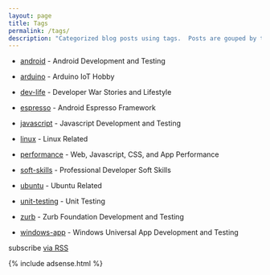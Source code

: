 ```yaml
---
layout: page
title: Tags
permalink: /tags/
description: "Categorized blog posts using tags.  Posts are gouped by tag."
---
```

* [android](/android) - Android Development and Testing

* [arduino](/arduino) - Arduino IoT Hobby

* [dev-life](/dev-life) - Developer War Stories and Lifestyle

* [espresso](/espresso) - Android Espresso Framework

* [javascript](/javascript) - Javascript Development and Testing

* [linux](/linux) - Linux Related

* [performance](/performance) - Web, Javascript, CSS, and App Performance

* [soft-skills](/soft-skills) - Professional Developer Soft Skills

* [ubuntu](/ubuntu) - Ubuntu Related

* [unit-testing](/unit-testing) - Unit Testing

* [zurb](/zurb) - Zurb Foundation Development and Testing

* [windows-app](/windows-app) - Windows Universal App Development and Testing

<p class="rss-subscribe">
	<span class="fi-rss size-21"></span> subscribe <a href="{{ "/feed.xml" | prepend: site.baseurl }}">via RSS</a>
</p>
  
{% include adsense.html %}